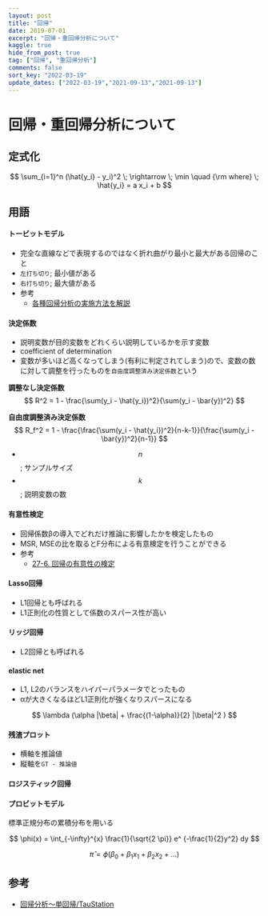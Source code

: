 ```yaml
---
layout: post
title: "回帰"
date: 2019-07-01
excerpt: "回帰・重回帰分析について"
kaggle: true
hide_from_post: true
tag: ["回帰", "重回帰分析"]
comments: false
sort_key: "2022-03-19"
update_dates: ["2022-03-19","2021-09-13","2021-09-13"]
---
```


# 回帰・重回帰分析について

## 定式化

$$
\sum_{i=1}^n (\hat{y_i} - y_i)^2 \; \rightarrow \; \min \quad {\rm where} \; \hat{y_i} = a x_i + b
$$

## 用語

#### トービットモデル
 - 完全な直線などで表現するのではなく折れ曲がり最小と最大がある回帰のこと
 - `左打ち切り`; 最小値がある
 - `右打ち切り`; 最大値がある
 - 参考
   - [各種回帰分析の実施方法を解説](https://www.gixo.jp/blog/2494/)

#### 決定係数
 - 説明変数が目的変数をどれくらい説明しているかを示す変数
 - coefficient of determination
 - 変数が多いほど高くなってしまう(有利に判定されてしまう)ので、変数の数に対して調整を行ったものを`自由度調整済み決定係数`という

**調整なし決定係数**  
$$
R^2 = 1 - \frac{\sum(y_i - \hat{y_i})^2}{\sum(y_i - \bar{y})^2}
$$

**自由度調整済み決定係数**  
$$
R_f^2 = 1 - \frac{\frac{\sum(y_i - \hat{y_i})^2}{n-k-1}}{\frac{\sum(y_i - \bar{y})^2}{n-1}}
$$
 - $$n$$; サンプルサイズ
 - $$k$$; 説明変数の数


#### 有意性検定
 - 回帰係数βの導入でどれだけ推論に影響したかを検定したもの
 - MSR, MSEの比を取るとF分布による有意検定を行うことができる
 - 参考
   - [27-6. 回帰の有意性の検定](https://bellcurve.jp/statistics/course/24461.html)

#### Lasso回帰
 - L1回帰とも呼ばれる
 - L1正則化の性質として係数のスパース性が高い

#### リッジ回帰
 - L2回帰とも呼ばれる

#### elastic net
 - L1, L2のバランスをハイパーパラメータでとったもの
 - αが大きくなるほどL1正則化が強くなりスパースになる

$$
\lambda (\alpha |\beta| + \frac{(1-\alpha)}{2} |\beta|^2 )
$$


#### 残渣プロット
 - 横軸を推論値
 - 縦軸を`GT - 推論値`

#### ロジスティック回帰

#### プロビットモデル
標準正規分布の累積分布を用いる  

$$
\phi(x) = \int_{-\infty}^{x} \frac{1}{\sqrt{2 \pi}} e^ {-\frac{1}{2}y^2} dy
$$

$$
\hat{\pi} = \phi (\beta_0 + \beta_1 x_1 + \beta_2 x_2 + ...)
$$

## 参考
 - [回帰分析～単回帰/TauStation](http://taustation.com/single-regression/)
